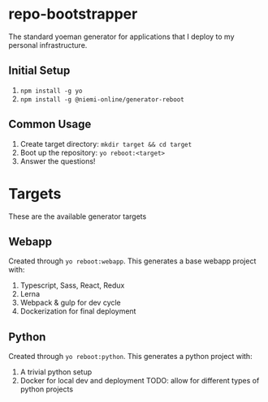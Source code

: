 # repo-bootstrapper
The standard yoeman generator for applications that I deploy to my personal infrastructure.

## Initial Setup
1. `npm install -g yo`
2. `npm install -g @niemi-online/generator-reboot`

## Common Usage
1. Create target directory: `mkdir target && cd target`
1. Boot up the repository: `yo reboot:<target>`
2. Answer the questions!

# Targets
These are the available generator targets

## Webapp
Created through `yo reboot:webapp`. This generates a base webapp project with:
1. Typescript, Sass, React, Redux
2. Lerna
3. Webpack & gulp for dev cycle
3. Dockerization for final deployment

## Python
Created through `yo reboot:python`. This generates a python project with:
1. A trivial python setup
2. Docker for local dev and deployment
TODO: allow for different types of python projects
